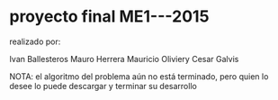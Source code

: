 # proyecto final ME1---2015

realizado por:

Ivan Ballesteros
Mauro Herrera
Mauricio Oliviery
Cesar Galvis

NOTA: el algoritmo del problema aún no está terminado, pero quien lo desee lo puede descargar y terminar su desarrollo
